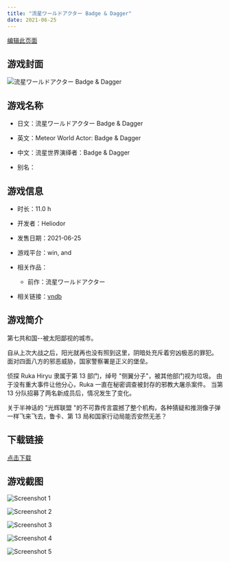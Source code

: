 ```yaml
---
title: "流星ワールドアクター Badge & Dagger"
date: 2021-06-25
---
```

[编辑此页面](https://github.com/ACG-3/ADV3-source/blob/main/source/_posts/%E6%B5%81%E6%98%9F%E3%83%AF%E3%83%BC%E3%83%AB%E3%83%89%E3%82%A2%E3%82%AF%E3%82%BF%E3%83%BC%20Badge%20%26%20Dagger.md)

## 游戏封面

![流星ワールドアクター Badge & Dagger](https%3A//pan.timero.xyz/onedrive/img_lib_001/%E6%B5%81%E6%98%9F%E3%83%AF%E3%83%BC%E3%83%AB%E3%83%89%E3%82%A2%E3%82%AF%E3%82%BF%E3%83%BC%20Badge%20%26%20Dagger_cover.avif)


## 游戏名称

- 日文：流星ワールドアクター Badge & Dagger
- 英文：Meteor World Actor: Badge & Dagger
- 中文：流星世界演绎者：Badge & Dagger

- 别名：


## 游戏信息

- 时长：11.0 h
- 开发者：Heliodor
- 发售日期：2021-06-25
- 游戏平台：win, and
- 相关作品：
   - 前作：流星ワールドアクター

- 相关链接：[vndb](https://vndb.org/v30726)


## 游戏简介

第七共和国--被太阳鄙视的城市。

自从上次大战之后，阳光就再也没有照到这里，阴暗处充斥着穷凶极恶的罪犯。
面对四面八方的邪恶威胁，国家警察署是正义的堡垒。

侦探 Ruka Hiryu 隶属于第 13 部门，绰号 "侧翼分子"，被其他部门视为垃圾。
由于没有重大事件让他分心，Ruka 一直在秘密调查被封存的邪教大屠杀案件。
当第 13 分队招募了两名新成员后，情况发生了变化。

关于半神话的 "光辉联盟 "的不可靠传言震撼了整个机构，各种猜疑和推测像子弹一样飞来飞去，鲁卡、第 13 局和国家行动局能否安然无恙？




## 下载链接

[点击下载](https://pan.timero.xyz/onedrive/adv_lib_001/%E6%B5%81%E6%98%9F%E3%83%AF%E3%83%BC%E3%83%AB%E3%83%89%E3%82%A2%E3%82%AF%E3%82%BF%E3%83%BC%20Badge%20%26%20Dagger)


## 游戏截图


![Screenshot 1](https%3A//pan.timero.xyz/onedrive/img_lib_001/%E6%B5%81%E6%98%9F%E3%83%AF%E3%83%BC%E3%83%AB%E3%83%89%E3%82%A2%E3%82%AF%E3%82%BF%E3%83%BC%20Badge%20%26%20Dagger_Screenshot_1.avif)

![Screenshot 2](https%3A//pan.timero.xyz/onedrive/img_lib_001/%E6%B5%81%E6%98%9F%E3%83%AF%E3%83%BC%E3%83%AB%E3%83%89%E3%82%A2%E3%82%AF%E3%82%BF%E3%83%BC%20Badge%20%26%20Dagger_Screenshot_2.avif)

![Screenshot 3](https%3A//pan.timero.xyz/onedrive/img_lib_001/%E6%B5%81%E6%98%9F%E3%83%AF%E3%83%BC%E3%83%AB%E3%83%89%E3%82%A2%E3%82%AF%E3%82%BF%E3%83%BC%20Badge%20%26%20Dagger_Screenshot_3.avif)

![Screenshot 4](https%3A//pan.timero.xyz/onedrive/img_lib_001/%E6%B5%81%E6%98%9F%E3%83%AF%E3%83%BC%E3%83%AB%E3%83%89%E3%82%A2%E3%82%AF%E3%82%BF%E3%83%BC%20Badge%20%26%20Dagger_Screenshot_4.avif)

![Screenshot 5](https%3A//pan.timero.xyz/onedrive/img_lib_001/%E6%B5%81%E6%98%9F%E3%83%AF%E3%83%BC%E3%83%AB%E3%83%89%E3%82%A2%E3%82%AF%E3%82%BF%E3%83%BC%20Badge%20%26%20Dagger_Screenshot_5.avif)

